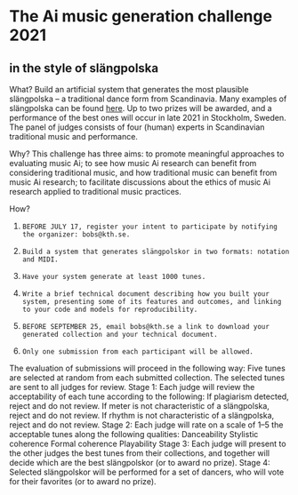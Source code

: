# The Ai music generation challenge 2021

## in the style of slängpolska
 
What?
Build an artificial system that generates the most plausible slängpolska – a traditional dance form from Scandinavia. Many examples of slängpolska can be found [here](http://www.folkwiki.se/L%c3%a5ttyper/Sl%c3%a4ngpolska). Up to two prizes will be awarded, and a performance of the best ones will occur in late 2021 in Stockholm, Sweden. The panel of judges consists of four (human) experts in Scandinavian traditional music and performance.
 
Why?
This challenge has three aims:
to promote meaningful approaches to evaluating music Ai;
to see how music Ai research can benefit from considering traditional music, and how traditional music can benefit from music Ai research;
to facilitate discussions about the ethics of music Ai research applied to traditional music practices.
 
How?
1.     BEFORE JULY 17, register your intent to participate by notifying the organizer: bobs@kth.se.
2.     Build a system that generates slängpolskor in two formats: notation and MIDI.
3.     Have your system generate at least 1000 tunes.
4.     Write a brief technical document describing how you built your system, presenting some of its features and outcomes, and linking to your code and models for reproducibility.
5.     BEFORE SEPTEMBER 25, email bobs@kth.se a link to download your generated collection and your technical document.
6.     Only one submission from each participant will be allowed.
 
The evaluation of submissions will proceed in the following way:
Five tunes are selected at random from each submitted collection.
The selected tunes are sent to all judges for review.
Stage 1: Each judge will review the acceptability of each tune according to the following:
If plagiarism detected, reject and do not review.
If meter is not characteristic of a slängpolska, reject and do not review.
If rhythm is not characteristic of a slängpolska, reject and do not review.
Stage 2: Each judge will rate on a scale of 1–5 the acceptable tunes along the following qualities:
Danceability
Stylistic coherence
Formal coherence
Playability
Stage 3: Each judge will present to the other judges the best tunes from their collections, and together will decide which are the best slängpolskor (or to award no prize).
Stage 4: Selected slängpolskor will be performed for a set of dancers, who will vote for their favorites (or to award no prize).


